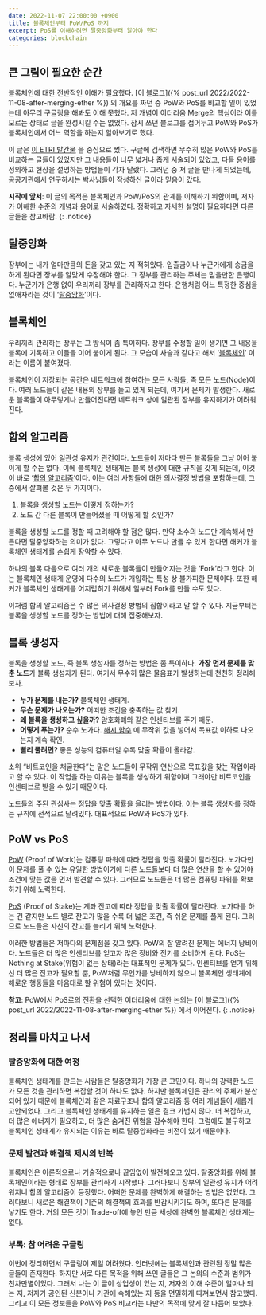 ```yaml
---
date: 2022-11-07 22:00:00 +0900
title: 블록체인부터 PoW/PoS 까지
excerpt: PoS를 이해하려면 탈중앙화부터 알아야 한다
categories: blockchain
---
```


## 큰 그림이 필요한 순간

블록체인에 대한 전반적인 이해가 필요했다. [이 블로그]({% post_url 2022/2022-11-08-after-merging-ether %})
의 개요를 짜던 중 PoW와 PoS를 비교할 일이 있었는데 아무리 구글링을 해봐도 이해
못했다. 저 개념이 이더리움 Merge의 핵심이라 이를 모르는 상태로 글을 완성시킬
수는 없었다. 잠시 쓰던 블로그를 접어두고 PoW와 PoS가 블록체인에서 어느 역할을
하는지 알아보기로 했다.

이 글은 [이 ETRI 발간물](https://koreascience.kr/article/JAKO201851648109450.pdf)
을 중심으로 썼다. 구글에 검색하면 무수히 많은 PoW와 PoS를 비교하는 글들이
있었지만 그 내용들이 너무 넓거나 좁게 서술되어 있었고, 다들 용어를 정의하고
현상을 설명하는 방법들이 각자 달랐다. 그러던 중 저 글을 만나게 되었는데,
공공기관에서 연구하시는 박사님들이 작성하신 글이라 믿음이 갔다.

**시작에 앞서**: 이 글의 목적은 블록체인과 PoW/PoS의 관계를 이해하기 위함이며,
저자가 이해한 수준의 개념과 용어로 서술하였다. 정확하고 자세한 설명이
필요하다면 다른 글들을 참고바람.
{: .notice}

## 탈중앙화

장부에는 내가 얼마만큼의 돈을 갖고 있는 지 적혀있다. 입출금이나 누군가에게
송금을 하게 된다면 장부를 알맞게 수정해야 한다. 그 장부를 관리하는 주체는
믿을만한 은행이다. 누군가가 은행 없이 우리끼리 장부를 관리하자고 한다.
은행처럼 어느 특정한 중심을 없애자라는 것이 ‘[탈중앙화](https://ko.wikipedia.org/wiki/탈_중앙화_금융)’이다.

## 블록체인

우리끼리 관리하는 장부는 그 방식이 좀 특이하다. 장부를 수정할 일이 생기면 그
내용을 블록에 기록하고 이들을 이어 붙이게 된다. 그 모습이 사슬과 같다고 해서
‘[블록체인](https://ko.wikipedia.org/wiki/블록체인)’ 이라는 이름이 붙여졌다.

블록체인이 저장되는 공간은 네트워크에 참여하는 모든 사람들, 즉 모든
노드(Node)이다. 여러 노드들이 같은 내용의 장부를 들고 있게 되는데, 여기서
문제가 발생한다. 새로운 블록들이 아무렇게나 만들어진다면 네트워크 상에 일관된
장부를 유지하기가 어려워진다.

## 합의 알고리즘

블록 생성에 있어 일관성 유지가 관건이다. 노드들이 저마다 만든 블록들을 그냥
이어 붙이게 할 수는 없다. 이에 블록체인 생태계는 블록 생성에 대한 규칙을 갖게
되는데, 이것이 바로 ‘[합의 알고리즘](https://www.google.com/search?q=합의+알고리즘)’이다.
이는 여러 사항들에 대한 의사결정 방법을 포함하는데, 그 중에서 살펴볼 것은 두
가지이다.

1. 블록을 생성할 노드는 어떻게 정하는가?
2. 노드 간 다른 블록이 만들어졌을 때 어떻게 할 것인가?

블록을 생성할 노드를 정할 때 고려해야 할 점은 많다. 만약 소수의 노드만
계속해서 만든다면 탈중앙화하는 의미가 없다. 그렇다고 아무 노드나 만들 수 있게
한다면 해커가 블록체인 생태계를 손쉽게 장악할 수 있다.

하나의 블록 다음으로 여러 개의 새로운 블록들이 만들어지는 것을 ‘Fork’라고
한다. 이는 블록체인 생태계 운영에 다수의 노드가 개입하는 특성 상 불가피한
문제이다. 또한 해커가 블록체인 생태계를 어지럽히기 위해서 일부러 Fork를 만들
수도 있다.

이처럼 합의 알고리즘은 수 많은 의사결정 방법의 집합이라고 말 할 수 있다.
지금부터는 블록을 생성할 노드를 정하는 방법에 대해 집중해보자.

## 블록 생성자

블록을 생성할 노드, 즉 블록 생성자를 정하는 방법은 좀 특이하다. **가장 먼저
문제를 맞춘 노드**가 블록 생성자가 된다. 여기서 무수히 많은 물음표가
발생하는데 천천히 정리해보자.

- **누가 문제를 내는가?** 블록체인 생태계.
- **무슨 문제가 나오는가?**  어떠한 조건을 충족하는 값 찾기.
- **왜 블록을 생성하고 싶을까?** 암호화폐와 같은 인센티브를 주기 때문.
- **어떻게 푸는가?**  순수 노가다. [해시 함수](https://ko.wikipedia.org/wiki/해시_함수)
에 무작위 값을 넣어서 목표값 이하로 나오는지 계속 확인.
- **빨리 풀려면?** 좋은 성능의 컴퓨터일 수록 맞출 확률이 올라감.

소위 “비트코인을 채굴한다”는 말은 노드들이 무작위 연산으로 목표값을 찾는
작업이라고 할 수 있다. 이 작업을 하는 이유는 블록을 생성하기 위함이며 그래야만
비트코인을 인센티브로 받을 수 있기 때문이다.

노드들의 주된 관심사는 정답을 맞출 확률을 올리는 방법이다. 이는 블록 생성자를
정하는 규칙에 전적으로 달려있다. 대표적으로 PoW와 PoS가 있다.

## PoW vs PoS

[PoW](https://ko.wikipedia.org/wiki/작업_증명_시스템) (Proof of Work)는 컴퓨팅
파워에 따라 정답을 맞출 확률이 달라진다. 노가다만이 문제를 풀 수 있는 유일한
방법이기에 다른 노드들보다 더 많은 연산을 할 수 있어야 조건에 맞는 값을 먼저
발견할 수 있다. 그러므로 노드들은 더 많은 컴퓨팅 파워를 확보하기 위해
노력한다.

[PoS](https://ko.wikipedia.org/wiki/지분증명) (Proof of Stake)는 계좌 잔고에
따라 정답을 맞출 확률이 달라진다. 노가다를 하는 건 같지만 노드 별로 잔고가
많을 수록 더 넓은 조건, 즉 쉬운 문제를 풀게 된다. 그러므로 노드들은 자신의
잔고를 늘리기 위해 노력한다.

이러한 방법들은 저마다의 문제점을 갖고 있다. PoW의 잘 알려진 문제는 에너지
낭비이다. 노드들은 더 많은 인센티브를 얻고자 많은 장비와 전기를 소비하게 된다.
PoS는 Nothing at Stake(위험이 없는 상태)라는 대표적인 문제가 있다. 인센티브를
얻기 위해선 더 많은 잔고가 필요할 뿐, PoW처럼 무언가를 낭비하지 않으니
블록체인 생태계에 해로운 행동들을 마음대로 할 위험이 있다는 것이다.

**참고**: PoW에서 PoS로의 전환을 선택한 이더리움에 대한 논의는 [이 블로그]({% post_url 2022/2022-11-08-after-merging-ether %})
에서 이어진다.
{: .notice}

## 정리를 마치고 나서

### 탈중앙화에 대한 여정

블록체인 생태계를 만드는 사람들은 탈중앙화가 가장 큰 고민이다. 하나의 강력한
노드가 모든 것을 관리하면 복잡할 것이 하나도 없다. 하지만 블록체인은 관리의
주체가 분산되어 있기 때문에 블록체인과 같은 자료구조나 합의 알고리즘 등 여러
개념들이 새롭게 고안되었다. 그리고 블록체인 생태계를 유지하는 일은 결코 가볍지
않다. 더 복잡하고, 더 많은 에너지가 필요하고, 더 많은 숨겨진 위험을 감수해야
한다. 그럼에도 불구하고 블록체인 생태계가 유지되는 이유는 바로 탈중앙화라는
비전이 있기 때문이다.

### 문제 발견과 해결책 제시의 반복

블록체인은 이론적으로나 기술적으로나 끊임없이 발전해오고 있다. 탈중앙화를 위해
블록체인이라는 형태로 장부를 관리하기 시작했다. 그러다보니 장부의 일관성
유지가 어려워지니 합의 알고리즘이 등장했다. 어떠한 문제를 완벽하게 해결하는
방법은 없었다. 그러다보니 새로운 해결책이 기존의 해결책의 효과를 반감시키기도
하며, 또다른 문제를 낳기도 한다. 거의 모든 것이 Trade-off에 놓인 만큼 세상에
완벽한 블록체인 생태계는 없다.

### 부록: 참 어려운 구글링

이번에 정리하면서 구글링이 제일 어려웠다. 인터넷에는 블록체인과 관련된 정말
많은 글들이 존재한다. 하지만 서로 다른 목적을 위해 쓰인 글들은 그 논의의
수준과 범위가 천차만별이었다. 그래서 나는 이 글이 상업성이 있는 지, 저자의
이해 수준이 얼마나 되는 지, 저자가 공인된 신분이나 기관에 속해있는 지 등을
면밀하게 따져보면서 참고했다. 그리고 이 모든 정보들을 PoW와 PoS 비교라는
나만의 목적에 맞게 잘 다듬어 보았다.
